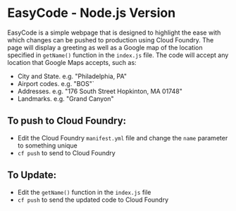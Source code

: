 EasyCode - Node.js Version
=

EasyCode is a simple webpage that is designed to highlight the ease with which changes can be pushed to production using Cloud Foundry. 
The page will display a greeting as well as a Google map of the location specified in `getName()` function in the `index.js` file. The code 
will accept any location that Google Maps accepts, such as:

*	City and State. e.g. "Philadelphia, PA"
*	Airport codes. e.g. "BOS"`
*	Addresses. e.g. "176 South Street Hopkinton, MA 01748"
*	Landmarks. e.g. "Grand Canyon"


To push to Cloud Foundry:
-
* Edit the Cloud Foundry `manifest.yml` file and change the `name` parameter to something unique
* `cf push` to send to Cloud Foundry

To Update:
-
* Edit the `getName()` function in the `index.js` file 
* `cf push` to send the updated code to Cloud Foundry